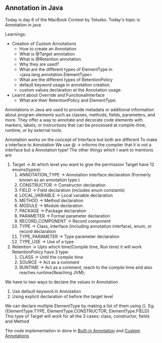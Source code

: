 ## Annotation in Java

Today is day 6 of the MacBook Contest by Telusko. 
Today's topic is Annotation in java

Learnings:
* Creation of Custom Annotations
  * How to create an Annotation
  * What is @Target annotation
  * What is @Retention annotation
  * Why they are used?
  * What are the different types of ElementType in <java.lang.annotation.ElementType>
  * What are the different types of RetentionPolicy
  * default keyword usage in annotation creation.
  * custom values declaration at the Annotation usage.
* Learnt about Override and FunctionalInterface
  * What are their RetentionPolicy and ElementType.

Annotations in Java are used to provide metadata or additional information 
about program elements such as classes, methods, fields, parameters, and
more. They offer a way to annotate and decorate code elements with markers,
labels, or instructions that can be processed at compile-time, runtime,
or by external tools.

Annotation works on the concept of Interface but both are different
To make a interface to Annotation
We use @ -> informs the compiler that it is not a interface but a Annotation type!
The other things which I want to mentions are
1. Target -> At which level you want to give the permission
Target have 12 enums(types):
     1.  ANNOTATION_TYPE        ->  Annotation interface declaration (Formerly known as an annotation type.)
     2.  CONSTRUCTOR            ->  Constructor declaration
     3.  FIELD                  ->  Field declaration (includes enum constants)
     4.  LOCAL_VARIABLE         ->  Local variable declaration
     5.  METHOD                 ->  Method declaration
     6.  MODULE                 ->  Module declaration.
     7.  PACKAGE                ->  Package declaration
     8.  PARAMETER              ->  Formal parameter declaration
     9.  RECORD_COMPONENT       ->  Record component
     10. TYPE                   ->  Class, interface (including annotation interface), enum, or record declaration
     11. TYPE_PARAMETER         ->  Type parameter declaration
     12. TYPE_USE               ->  Use of a type
2. Retention -> Upto which time(Compile time, Run time) it will work
RetentionPolicy have 3 type:
     1. CLASS                   -> Until the compile time
     2. SOURCE                  -> Act as a comment
     3. RUNTIME                 -> Act as a comment, reach to the compile time and also 
                    reaches runtime(Reaching JVM);

We have to two ways to declare the values in Annotation
1. Use default keyword in Annotation
2. Using explicit declaration of before the target level

We can declare multiple ElementType by making a list of them using {}.
Eg: {ElementType.TYPE, ElementType.CONSTRUCTOR, ElementType.FIELD}
This type of Target will work for all the 3 cases: class, constructor, fields
and Method

The code implementation in done in [Built-in Annotation](./learningBuiltInAnnotation.java) and 
[Custom Annotations](./learningCustomAnnotation.java)

